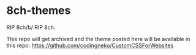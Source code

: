 # 8ch-themes
RIP 8ch/b/
RIP 8ch.

This repo will get archived and the theme posted here will be available in this repo: https://github.com/codingneko/CustomCSSForWebsites
